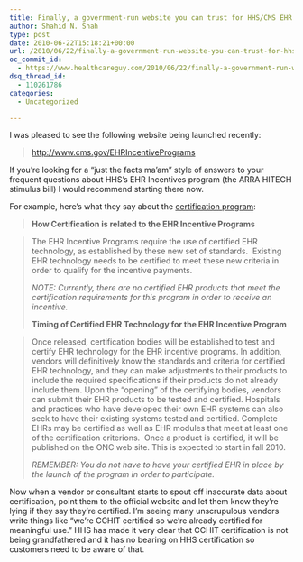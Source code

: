 ```yaml
---
title: Finally, a government-run website you can trust for HHS/CMS EHR Icentives Program answers
author: Shahid N. Shah
type: post
date: 2010-06-22T15:18:21+00:00
url: /2010/06/22/finally-a-government-run-website-you-can-trust-for-hhscms-ehr-icentives-program/
oc_commit_id:
  - https://www.healthcareguy.com/2010/06/22/finally-a-government-run-website-you-can-trust-for-hhscms-ehr-icentives-program/1478770597
dsq_thread_id:
  - 110261786
categories:
  - Uncategorized

---
```

I was pleased to see the following website being launched recently:

> <http://www.cms.gov/EHRIncentivePrograms>

If you&#8217;re looking for a &#8220;just the facts ma&#8217;am&#8221; style of answers to your frequent questions about HHS&#8217;s EHR Incentives program (the ARRA HITECH stimulus bill) I would recommend starting there now.

For example, here&#8217;s what they say about the [certification program][1]:

> **How Certification is related to the EHR Incentive Programs**
  
> The EHR Incentive Programs require the use of certified EHR technology, as established by these new set of standards.  Existing EHR technology needs to be certified to meet these new criteria in order to qualify for the incentive payments.
> 
> _NOTE: Currently, there are no certified EHR products that meet the certification requirements for this program in order to receive an incentive._
> 
> **Timing of Certified EHR Technology for the EHR Incentive Program**
  
> Once released, certification bodies will be established to test and certify EHR technology for the EHR incentive programs. In addition, vendors will definitively know the standards and criteria for certified EHR technology, and they can make adjustments to their products to include the required specifications if their products do not already include them. Upon the &#8220;opening&#8221; of the certifying bodies, vendors can submit their EHR products to be tested and certified. Hospitals and practices who have developed their own EHR systems can also seek to have their existing systems tested and certified. Complete EHRs may be certified as well as EHR modules that meet at least one of the certification criterions.  Once a product is certified, it will be published on the ONC web site. This is expected to start in fall 2010.
> 
> _REMEMBER: You do not have to have your certified EHR in place by the launch of the program in order to participate._

Now when a vendor or consultant starts to spout off inaccurate data about certification, point them to the official website and let them know they&#8217;re lying if they say they&#8217;re certified. I&#8217;m seeing many unscrupulous vendors write things like &#8220;we&#8217;re CCHIT certified so we&#8217;re already certified for meaningful use.&#8221; HHS has made it very clear that CCHIT certification is not being grandfathered and it has no bearing on HHS certification so customers need to be aware of that.

 [1]: http://www.cms.gov/EHRIncentivePrograms/30_Certification.asp#TopOfPage
